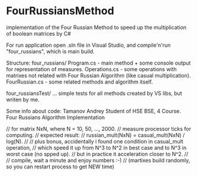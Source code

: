 # FourRussiansMethod 
implementation of the Four Russian Method to speed up the multiplication of boolean matrices by C# 
 
For run application open .sln file in Visual Studio, and compile'n'run "four_russians", which is main build. 
 
Structure: 
four_russians/ 
Program.cs - main method + some console output for representation of measures. 
Operations.cs - some operations with matrixes not related with Four Russian Algorithm (like casual multiplication). 
FourRussian.cs - some related methods and algorithm itself. 
 
four_russiansTest/ 
... simple tests for all methods created by VS libs, but writen by me.  
 
Some info about code: 
Tamanov Andrey 
Student of HSE BSE, 4 Course. 
Four Russians Algorithm Implementation 

// for matrix NxN, where N = 10, 50, ..., 2000. 
// measure processor ticks for computing. 
// expected result: 
// russian_mult(NxN) = casual_mult(NxN) / log(N). 
// 
// plus bonus, accidentally i found one condition in casual_mult operation, 
// which speed it up from N^3 to N^2 in best case and to N^3 in worst case (no spped up). 
// but in practice it acceleration closer to N^2. 
//  
// сompile, wait a minute and enjoy numbers :-) 
// (martixes build randomly, so you can restart process to get NEW time) 
